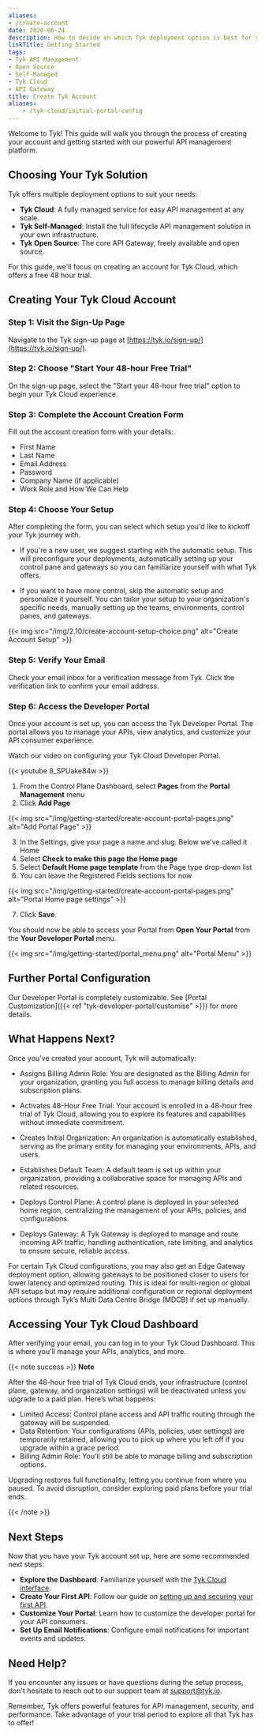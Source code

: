 ```yaml
---
aliases:
- /create-account
date: 2020-06-24
description: How to decide on which Tyk deployment option is best for you
linkTitle: Getting Started
tags:
- Tyk API Management
- Open Source
- Self-Managed
- Tyk Cloud
- API Gateway
title: Create Tyk Account
aliases:
    - /tyk-cloud/initial-portal-config
---
```



Welcome to Tyk! This guide will walk you through the process of creating your account and getting started with our powerful API management platform.

## Choosing Your Tyk Solution

Tyk offers multiple deployment options to suit your needs:

- **Tyk Cloud**: A fully managed service for easy API management at any scale.
- **Tyk Self-Managed**: Install the full lifecycle API management solution in your own infrastructure.
- **Tyk Open Source**: The core API Gateway, freely available and open source.

For this guide, we'll focus on creating an account for Tyk Cloud, which offers a free 48 hour trial.

## Creating Your Tyk Cloud Account

### Step 1: Visit the Sign-Up Page

Navigate to the Tyk sign-up page at [https://tyk.io/sign-up/](https://tyk.io/sign-up/).

### Step 2: Choose "Start Your 48-hour Free Trial"

On the sign-up page, select the "Start your 48-hour free trial" option to begin your Tyk Cloud experience.

### Step 3: Complete the Account Creation Form

Fill out the account creation form with your details:

- First Name
- Last Name
- Email Address
- Password
- Company Name (if applicable)
- Work Role and How We Can Help

### Step 4: Choose Your Setup

After completing the form, you can select which setup you'd like to kickoff your Tyk journey with.

- If you're a new user, we suggest starting with the automatic setup. This will preconfigure your deployments, automatically setting up your control pane and gateways so you can familiarize yourself with what Tyk offers.

- If you want to have more control, skip the automatic setup and personalize it yourself. You can tailor your setup to your organization's specific needs, manually setting up the teams, environments, control panes, and gateways. 

{{< img src="/img/2.10/create-account-setup-choice.png" alt="Create Account Setup" >}}


### Step 5: Verify Your Email

Check your email inbox for a verification message from Tyk. Click the verification link to confirm your email address.

### Step 6: Access the Developer Portal

Once your account is set up, you can access the Tyk Developer Portal. The portal allows you to manage your APIs, view analytics, and customize your API consumer experience.

Watch our video on configuring your Tyk Cloud Developer Portal.

{{< youtube 8_SPUake84w >}}

1. From the Control Plane Dashboard, select **Pages** from the **Portal Management** menu
2. Click **Add Page**

{{< img src="/img/getting-started/create-account-portal-pages.png" alt="Add Portal Page" >}}

3. In the Settings, give your page a name and slug. Below we've called it Home
4. Select **Check to make this page the Home page**
5. Select **Default Home page template** from the Page type drop-down list
6. You can leave the Registered Fields sections for now

{{< img src="/img/getting-started/create-account-portal-pages.png" alt="Portal Home page settings" >}}

7. Click **Save**.

You should now be able to access your Portal from **Open Your Portal** from the **Your Developer Portal** menu.

{{< img src="/img/getting-started/portal_menu.png" alt="Portal Menu" >}}

## Further Portal Configuration

Our Developer Portal is completely customizable. See [Portal Customization]({{< ref "tyk-developer-portal/customise" >}}) for more details.


## What Happens Next?

Once you've created your account, Tyk will automatically:

- Assigns Billing Admin Role: You are designated as the Billing Admin for your organization, granting you full access to manage billing details and subscription plans.

- Activates 48-Hour Free Trial: Your account is enrolled in a 48-hour free trial of Tyk Cloud, allowing you to explore its features and capabilities without immediate commitment.

- Creates Initial Organization: An organization is automatically established, serving as the primary entity for managing your environments, APIs, and users.

- Establishes Default Team: A default team is set up within your organization, providing a collaborative space for managing APIs and related resources.

- Deploys Control Plane: A control plane is deployed in your selected home region, centralizing the management of your APIs, policies, and configurations.

- Deploys Gateway: A Tyk Gateway is deployed to manage and route incoming API traffic, handling authentication, rate limiting, and analytics to ensure secure, reliable access.

For certain Tyk Cloud configurations, you may also get an Edge Gateway deployment option, allowing gateways to be positioned closer to users for lower latency and optimized routing. This is ideal for multi-region or global API setups but may require additional configuration or regional deployment options through Tyk’s Multi Data Centre Bridge (MDCB) if set up manually.

## Accessing Your Tyk Cloud Dashboard

After verifying your email, you can log in to your Tyk Cloud Dashboard. This is where you'll manage your APIs, analytics, and more.


{{< note success >}}
**Note**  

After the 48-hour free trial of Tyk Cloud ends, your infrastructure (control plane, gateway, and organization settings) will be deactivated unless you upgrade to a paid plan. Here’s what happens:

- Limited Access: Control plane access and API traffic routing through the gateway will be suspended.
- Data Retention: Your configurations (APIs, policies, user settings) are temporarily retained, allowing you to pick up where you left off if you upgrade within a grace period.
- Billing Admin Role: You’ll still be able to manage billing and subscription options.

Upgrading restores full functionality, letting you continue from where you paused. To avoid disruption, consider exploring paid plans before your trial ends.

{{< /note >}}

## Next Steps

Now that you have your Tyk account set up, here are some recommended next steps:

- **Explore the Dashboard**: Familiarize yourself with the [Tyk Cloud interface](/tyk-dashboard).
- **Create Your First API**: Follow our guide on [setting up and securing your first API](/getting-started/configure-first-api).
- **Customize Your Portal**: Learn how to customize the developer portal for your API consumers.
- **Set Up Email Notifications**: Configure email notifications for important events and updates.

## Need Help?

If you encounter any issues or have questions during the setup process, don't hesitate to reach out to our support team at support@tyk.io.

Remember, Tyk offers powerful features for API management, security, and performance. Take advantage of your trial period to explore all that Tyk has to offer!